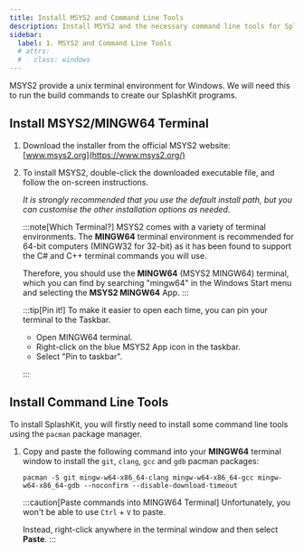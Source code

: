 ```yaml
---
title: Install MSYS2 and Command Line Tools
description: Install MSYS2 and the necessary command line tools for SplashKit on Windows.
sidebar:
  label: 1. MSYS2 and Command Line Tools
  # attrs:
  #   class: windows
---
```


MSYS2 provide a unix terminal environment for Windows. We will need this to run the build commands to create our SplashKit programs.

## Install MSYS2/MINGW64 Terminal

1. Download the installer from the official MSYS2 website: [www.msys2.org](https://www.msys2.org/)

2. To install MSYS2, double-click the downloaded executable file, and follow the on-screen instructions.

    *It is strongly recommended that you use the default install path, but you can customise the other installation options as needed.*

    :::note[Which Terminal?]
    MSYS2 comes with a variety of terminal environments. The **MINGW64** terminal environment is recommended for 64-bit computers (MINGW32 for 32-bit) as it has been found to support the C# and C++ terminal commands you will use.

    Therefore, you should use the **MINGW64** (MSYS2 MINGW64) terminal, which you can find by searching "mingw64" in the Windows Start menu and selecting the **MSYS2 MINGW64** App.
    :::

    :::tip[Pin it!]
    To make it easier to open each time, you can pin your terminal to the Taskbar.

    - Open MINGW64 terminal.
    - Right-click on the blue MSYS2 App icon in the taskbar.
    - Select "Pin to taskbar".

    :::

## Install Command Line Tools

To install SplashKit, you will firstly need to install some command line tools using the `pacman` package manager.

1. Copy and paste the following command into your **MINGW64** terminal window to install the `git`, `clang`, `gcc` and `gdb` pacman packages:

    ```shell
    pacman -S git mingw-w64-x86_64-clang mingw-w64-x86_64-gcc mingw-w64-x86_64-gdb --noconfirm --disable-download-timeout
    ```

    :::caution[Paste commands into MINGW64 Terminal]
    Unfortunately, you won't be able to use `Ctrl` + `V` to paste.

    Instead, right-click anywhere in the terminal window and then select **Paste**.
    :::
